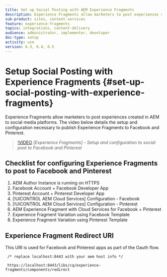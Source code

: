 ```yaml
---
title: Set up Social Posting with AEM Experience Fragments
description: Experience Fragments allow marketers to post experiences created in AEM to social media platforms. The video below details the setup and configuration necessary to publish Experience Fragments to Facebook and Pinterest.
sub-product: sites, content-services
feature: experience-fragments
topics: integrations, content-delivery
audience: administrator, implementer, developer
doc-type: setup
activity: use
version: 6.3, 6.4, 6.5
---
```


# Setup Social Posting with Experience Fragments {#set-up-social-posting-with-experience-fragments}

Experience Fragments allow marketers to post experiences created in AEM to social media platforms. The video below details the setup and configuration necessary to publish Experience Fragments to Facebook and Pinterest.

>[!VIDEO](https://video.tv.adobe.com/v/20592/?quality=9)
*[Experience Fragments] - Setup and configuration to social post to Facebook and Pinterest*

## Checklist for configuring Experience Fragments to post to Facebook and Pinterest

1. AEM Author Instance is running on HTTPS
2. Facebook Account + Facebook Developer App
3. Pinterest Account + Pinterest Developer App
4. [!UICONTROL AEM Cloud Services] Configuration - Facebook
5. [!UICONTROL AEM Cloud Services] Configuration - Pinterest
6. AEM Experience Fragment with Cloud Services for Facebook + Pinterest
7. Experience Fragment Variation using Facebook Template
8. Experience Fragment Variation using Pinterest Template

## Experience Fragment Redirect URI

This URI is used for Facebook and Pinterest apps as part of the Oauth flow.

```plain
 /* replace localhost:8443 with your aem host info */

 https://localhost:8443/libs/cq/experience-fragments/components/redirect
```

